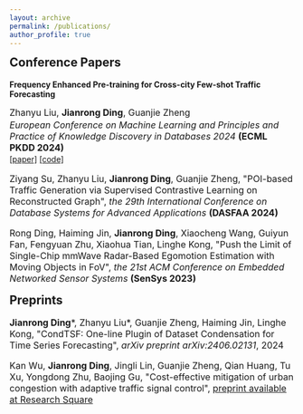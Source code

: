 ```yaml
---
layout: archive
permalink: /publications/
author_profile: true
---
```


<h2 style="margin-top: 1px">Conference Papers</h2>

<b style="margin-top: 5px; margin-bottom: 2px;">Frequency Enhanced Pre-training for Cross-city Few-shot Traffic Forecasting</b>
<p style="font-size: 16px; margin-top: 2px; margin-bottom: 2px;">Zhanyu Liu, <b>Jianrong Ding</b>, Guanjie Zheng</p>
<p style="font-size: 16px; margin-top: 2px; margin-bottom: 2px;"><i>European Conference on Machine Learning and Principles and Practice of Knowledge Discovery in Databases 2024</i> <b>(ECML PKDD 2024)</b></p>
<a href="https://arxiv.org/abs/2406.02614"  style="margin-top: 2px; margin-bottom: 2px;">[paper]</a>  <a href="https://github.com/RafaDD/FEPCross" style="margin-top: 2px; margin-bottom: 2px;">[code]</a>

<p style="font-size: 16px;">Ziyang Su, Zhanyu Liu, <b>Jianrong Ding</b>, Guanjie Zheng, "POI-based Traffic Generation via Supervised Contrastive Learning on Reconstructed Graph", <i>the 29th International Conference on Database Systems for Advanced Applications</i> <b>(DASFAA 2024)</b></p>

<p style="font-size: 16px;">Rong Ding, Haiming Jin, <b>Jianrong Ding</b>, Xiaocheng Wang, Guiyun Fan, Fengyuan Zhu, Xiaohua Tian, Linghe Kong, "Push the Limit of Single-Chip mmWave Radar-Based Egomotion Estimation with Moving Objects in FoV", <i>the 21st ACM Conference on Embedded Networked Sensor Systems</i> <b>(SenSys 2023)</b></p>

<h2 style="margin-top: 6px">Preprints</h2>

<p style="font-size: 16px;"><b>Jianrong Ding</b>*, Zhanyu Liu*, Guanjie Zheng, Haiming Jin, Linghe Kong, "CondTSF: One-line Plugin of Dataset Condensation for Time Series Forecasting", <i>arXiv preprint arXiv:2406.02131</i>, 2024</p>

<p style="font-size: 16px;">Kan Wu, <b>Jianrong Ding</b>, Jingli Lin, Guanjie Zheng, Qian Huang, Tu Xu, Yongdong Zhu, Baojing Gu, "Cost-effective mitigation of urban congestion with adaptive traffic signal control", <a href="https://doi.org/10.21203/rs.3.rs-3176883/v1">preprint available at Research Square</a></p>
